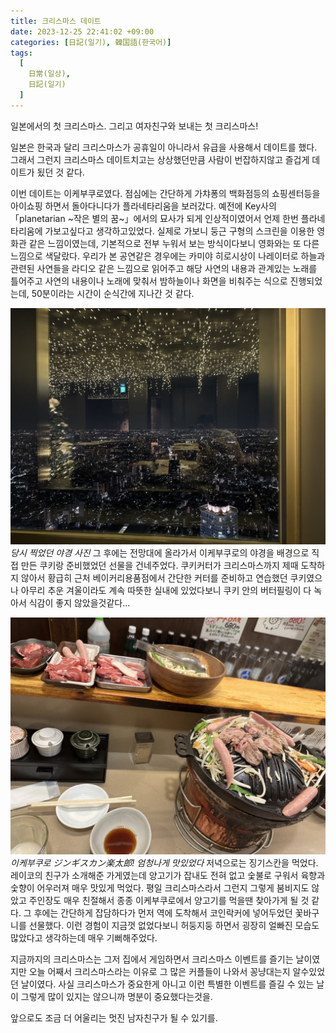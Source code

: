 ```yaml
---
title: 크리스마스 데이트
date: 2023-12-25 22:41:02 +09:00
categories: [日記(일기), 韓国語(한국어)]
tags:
  [
    日常(일상),
    日記(일기)
  ]
---
```

일본에서의 첫 크리스마스.
그리고 여자친구와 보내는 첫 크리스마스!

일본은 한국과 달리 크리스마스가 공휴일이 아니라서 유급을 사용해서 데이트를 했다.
그래서 그런지 크리스마스 데이트치고는 상상했던만큼 사람이 번잡하지않고 즐겁게 데이트가 됬던 것 같다.

이번 데이트는 이케부쿠로였다. 
점심에는 간단하게 가챠퐁의 백화점등의 쇼핑센터등을 아이쇼핑 하면서 돌아다니다가 플라네타리움을 보러갔다.
예전에 Key사의 「planetarian ~작은 별의 꿈~」에서의 묘사가 되게 인상적이였어서 언제 한번 플라네타리움에 가보고싶다고 생각하고있었다.
실제로 가보니 둥근 구형의 스크린을 이용한 영화관 같은 느낌이였는데, 기본적으로 전부 누워서 보는 방식이다보니 영화와는 또 다른 느낌으로 색달랐다.
우리가 본 공연같은 경우에는 카미야 히로시상이 나레이터로 하늘과 관련된 사연들을 라디오 같은 느낌으로 읽어주고 해당 사연의 내용과 관계있는 노래를 틀어주고 사연의 내용이나 노래에 맞춰서 밤하늘이나 화면을 비춰주는 식으로 진행되었는데, 50분이라는 시간이 순식간에 지나간 것 같다.

![야경 사진](/assets/img/2023/diary/Christmas.jpeg)
_당시 찍었던 야경 사진_
그 후에는 전망대에 올라가서 이케부쿠로의 야경을 배경으로 직접 만든 쿠키랑 준비했었던 선물을 건네주었다.
쿠키커터가 크리스마스까지 제때 도착하지 않아서 황급히 근처 베이커리용품점에서 간단한 커터를 준비하고 연습했던 쿠키였으나 아무리 추운 겨울이라도 계속 따뜻한 실내에 있었다보니 쿠키 안의 버터필링이 다 녹아서 식감이 좋지 않았을것같다...

![징기스칸 사진](/assets/img/2023/diary/GenghisKhan.jpeg)
_이케부쿠로 ジンギスカン楽太郎! 엄청나게 맛있었다_
저녁으로는 징기스칸을 먹었다. 레이코의 친구가 소개해준 가게였는데 양고기가 잡내도 전혀 없고 숯불로 구워서 육향과 숯향이 어우러져 매우 맛있게 먹었다.
평일 크리스마스라서 그런지 그렇게 붐비지도 않았고 주인장도 매우 친절해서 종종 이케부쿠로에서 양고기를 먹을땐 찾아가게 될 것 같다.
그 후에는 간단하게 잡담하다가 먼저 역에 도착해서 코인락커에 넣어두었던 꽃바구니를 선물했다. 이런 경험이 지금껏 없었다보니 허둥지둥 하면서 굉장히 얼빠진 모습도 많았다고 생각하는데 매우 기뻐해주었다. 

지금까지의 크리스마스는 그저 집에서 게임하면서 크리스마스 이벤트를 즐기는 날이였지만 오늘 어째서 크리스마스라는 이유로 그 많은 커플들이 나와서 꽁냥대는지 알수있었던 날이였다. 사실 크리스마스가 중요한게 아니고 이런 특별한 이벤트를 즐길 수 있는 날이 그렇게 많이 있지는 않으니까 명분이 중요했다는것을.

앞으로도 조금 더 어울리는 멋진 남자친구가 될 수 있기를.